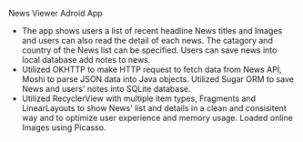 News Viewer Adroid App

- The app shows users a list of recent headline News titles and Images and users can also read the detail of each news. The catagory and country of the News list can be specified. Users can save news into local database add notes to news. 
- Utilized OKHTTP to make HTTP request to fetch data from News API, Moshi to parse JSON data into Java objects. Utilized Sugar ORM to save News and users' notes into SQLite database. 
- Utilized RecyclerView with multiple item types, Fragments and LinearLayouts to show News' list and details in a clean and consisitent way and to optimize user experience and memory usage. Loaded online Images using Picasso.
  
